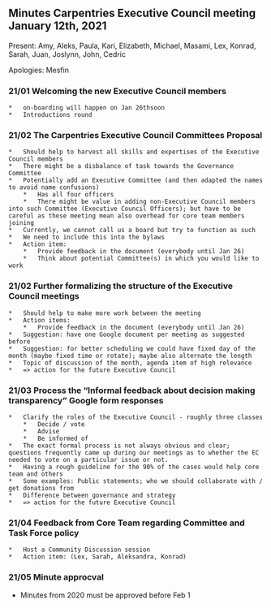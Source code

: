 ## Minutes Carpentries Executive Council meeting January 12th, 2021

Present: Amy, Aleks, Paula, Kari, Elizabeth, Michael, Masami, Lex, Konrad, Sarah, Juan, Joslynn, John, Cedric

Apologies: Mesfin


### 21/01 Welcoming the new Executive Council members
    *   on-boarding will happen on Jan 26thsoon
    *   Introductions round

### 21/02 The Carpentries Executive Council Committees Proposal
    *   Should help to harvest all skills and expertises of the Executive Council members
    *   There might be a disbalance of task towards the Governance Committee
    *   Potentially add an Executive Committee (and then adapted the names to avoid name confusions)
        *   Has all four officers
        *   There might be value in adding non-Executive Council members into such Committee (Executive Council Officers); but have to be careful as these meeting mean also overhead for core team members joining
    *   Currently, we cannot call us a board but try to function as such
    *   We need to include this into the bylaws
    *   Action item:
        *   Provide feedback in the document (everybody until Jan 26)
        *   Think about potential Committee(s) in which you would like to work

### 21/02 Further formalizing the structure of the Executive Council meetings
    *   Should help to make more work between the meeting
    *   Action items:
        *   Provide feedback in the document (everybody until Jan 26)
    *   Suggestion: have one Google document per meeting as suggested before
    *   Suggestion: for better scheduling we could have fixed day of the month (maybe fixed time or rotate); maybe also alternate the length
    *   Topic of discussion of the month, agenda item of high relevance
    *   => action for the future Executive Council

### 21/03 Process the “Informal feedback about decision making transparency” Google form responses
    *   Clarify the roles of the Executive Council - roughly three classes
        *   Decide / vote
        *   Advise
        *   Be informed of
    *   The exact formal process is not always obvious and clear; questions frequently came up during our meetings as to whether the EC needed to vote on a particular issue or not.
    *   Having a rough guideline for the 90% of the cases would help core team and others
    *   Some examples: Public statements; who we should collaborate with / get donations from
    *   Difference between governance and strategy
    *   => action for the future Executive Council

### 21/04 Feedback from Core Team regarding Committee and Task Force policy
    *   Host a Community Discussion session
    *   Action item: (Lex, Sarah, Aleksandra, Konrad)

### 21/05 Minute approcval
* Minutes from 2020 must be approved before Feb 1
